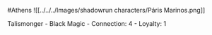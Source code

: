 #Athens 
![[../../../Images/shadowrun characters/Páris Marinos.png]]

Talismonger
	- Black Magic
	- Connection: 4
	- Loyalty: 1